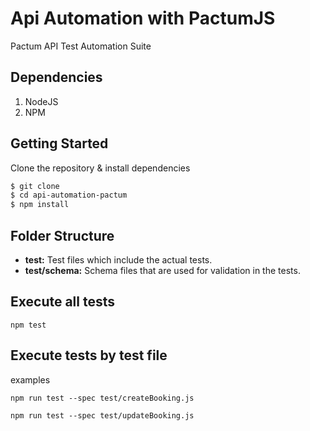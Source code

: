 # Api Automation with PactumJS
Pactum API Test Automation Suite

## Dependencies
1. NodeJS
2. NPM

## Getting Started
Clone the repository & install dependencies
```sh
$ git clone 
$ cd api-automation-pactum
$ npm install
```

## Folder Structure
- **test:** Test files which include the actual tests.
- **test/schema:** Schema files that are used for validation in the tests.

## Execute all tests
`npm test`
## Execute tests by test file
examples

`npm run test --spec test/createBooking.js`

`npm run test --spec test/updateBooking.js`